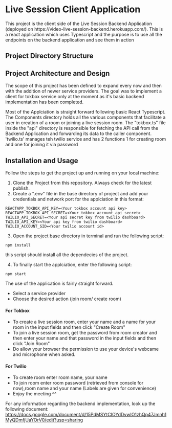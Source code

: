 <h1>Live Session Client Application</h1>
<p>This project is the client side of the Live Session Backend Application (deployed on https://video-live-session-backend.herokuapp.com/). This is a react application which uses Typescript and the purpose is to use all the endpoints on the backend application and see them in action</p>

<h2>Project Directory Structure</h2>

<h2>Project Architecture and Design</h2>
<p>The scope of this project has been defined to expand every now and then with the addition of newer service providers. The goal was to implement a client for tokbox service only at the moment as it's basic backend implementation has been completed.</p>
<p>Most of the Applciation is straight forward following basic React Typescript. The Components directory holds all the various components that facilitate a user in creation of a room or joining a live session room. The "tokbox.ts" file inside the "api" directory is responsible for fetching the API call from the Backend Application and forwarding its data to the caller component. 'twilio.ts' manages teh twilio service and has 2 functions 1 for creating room and one for joining it via password</p>

<h2>Installation and Usage</h2>
Follow the steps to get the project up and running on your local machine:

1. Clone the Project from this repository. Always check for the latest publish.
2. Create a ".env" file in the base directory of project and add your credentials and network port for the applciation in this format:
```
REACTAPP_TOKBOX_API_KEY=<Your tokbox account api key>
REACTAPP_TOKBOX_API_SECRET=<Your tokbox account api secret>
TWILIO_API_SECRET=<Your api secret key from twilio dashboard>
TWILIO_API_KEY=<Your api key from twilio dashboard>
TWILIO_ACCOUNT_SID=<Your twilio account id>

```
3. Open the project base directory in terminal and run the following script:
```
npm install
```
this script should install all the dependecies of the project.

4. To finally start the applciation, enter the following script:
```
npm start
```
The use of the application is fairly straight forward.
- Select a service provider
- Choose the desired action (join room/ create room)

<h4>For Tokbox</h4>

- To create a live session room, enter your name and a name for your room in the input fields and then click "Create Room"
- To join a live session room, get the password from room creator and then enter your name and that password in the input fields and then click "Join Room"
- Do allow your browser the permission to use your device's webcame and microphone when asked.

<h4>For Twilio</h4>

- To create room enter room name, your name
- To join room enter room password (retrieved from console for now),room name and your name (Labels are given for convenience)
- Enjoy the meeting ^^

For any information regarding the backend implementation, look up the following document: https://docs.google.com/document/d/15PdMSYtCIOYdDvwIO1zhQp47Jmnh1MyQDmfjUaYOrV0/edit?usp=sharing

